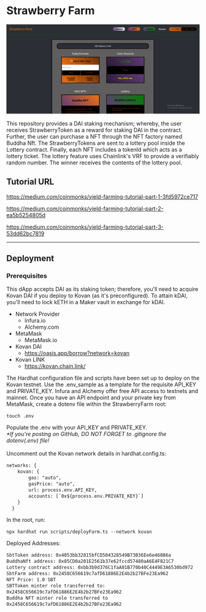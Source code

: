# Strawberry Farm

<img width="1367" alt="Screen Shot 2022-05-23 at 12 27 31 PM" src="./frontend.png">

This repository provides a DAI staking mechanism; whereby, the user receives StrawberryToken as a reward for staking DAI in the contract. Further, the user can purchase a NFT through the NFT factory named Buddha Nft. The StrawberryTokens are sent to a lottery pool inside the Lottery contract. Finally, each NFT includes a tokenId which acts as a lottery ticket. The lottery feature uses Chainlink's VRF to provide a verifiably random number. The winner receives the contents of the lottery pool. 

## Tutorial URL
https://medium.com/coinmonks/yield-farming-tutorial-part-1-3fd5972ce717

https://medium.com/coinmonks/yield-farming-tutorial-part-2-ea5b5254805d

https://medium.com/coinmonks/yield-farming-tutorial-part-3-53dd62bc7819

***

## Deployment
### Prerequisites
This dApp accepts DAI as its staking token; therefore, you'll need to acquire Kovan DAI if you deploy to Kovan (as it's preconfigured). To attain kDAI, you'll need to lock kETH in a Maker vault in exchange for kDAI.
* Network Provider
    * Infura.io
    * Alchemy.com
* MetaMask 
    * MetaMask.io
* Kovan DAI 
    * https://oasis.app/borrow?network=kovan
* Kovan LINK
    * https://kovan.chain.link/

The Hardhat configuration file and scripts have been set up to deploy on the Kovan testnet. Use the .env_sample as a template for the requisite API_KEY and PRIVATE_KEY. Infura and Alchemy offer free API access to testnets and mainnet. Once you have an API endpoint and your private key from MetaMask, create a dotenv file within the StrawberryFarm root:

```
touch .env
```
Populate the .env with your API_KEY and PRIVATE_KEY. 
<br>
_*If you're posting on GitHub, DO NOT FORGET to .gitignore the dotenv(.env) file!_
<br>
<br>
Uncomment out the Kovan network details in hardhat.config.ts:
```
networks: {
    kovan: {
        gas: "auto",
        gasPrice: "auto",
        url: process.env.API_KEY,
        accounts: [`0x${process.env.PRIVATE_KEY}`]
    }
  }
```
In the root, run:
```
npx hardhat run scripts/deployFarm.ts --network kovan
```
Deployed Addresses:
```
SbtToken address: 0x4053bb32815bfCD504328549B73B36Ee6e46086a
BuddhaNft address: 0x85CD0a201E2561b37e62fccd57480aA6E4F821C7
Lottery contract address: 0xbb3b9d376C1faA01B770b40C4449E3A6530bd972
SbtFarm address: 0x2458C656619c7afD61886E2E4b2b27BFe23Ea962
NFT Price: 1.0 SBT
SBTToken minter role transferred to: 0x2458C656619c7afD61886E2E4b2b27BFe23Ea962
Buddha NFT minter role transferred to 0x2458C656619c7afD61886E2E4b2b27BFe23Ea962
```


